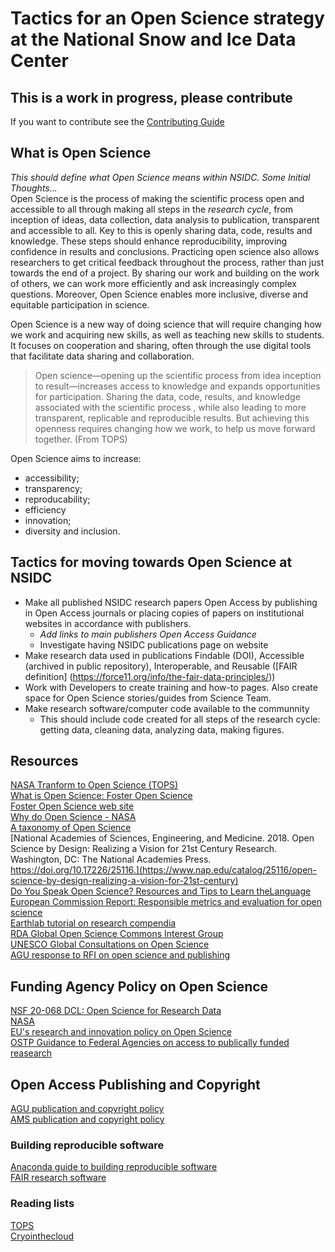 # Tactics for an Open Science strategy at the National Snow and Ice Data Center

## This is a work in progress, please contribute
If you want to contribute see the [Contributing Guide](contributing_guide.md)
## What is Open Science
_This should define what Open Science means within NSIDC.  Some Initial Thoughts..._  
Open Science is the process of making the scientific process open and accessible to all through making all steps in the _research cycle_, from inception of ideas, data collection, data analysis to publication, transparent and accessible to all.  Key to this is openly sharing data, code, results and knowledge.  These steps should enhance reproducibility, improving confidence in results and conclusions.  Practicing open science also allows researchers to get critical feedback throughout the process, rather than just towards the end of a project. By sharing our work and building on the work of others, we can work more efficiently and ask increasingly complex questions.  Moreover, Open Science enables more inclusive, diverse and equitable participation in science.

Open Science is a new way of doing science that will require changing how we work and acquiring new skills, as well as teaching new skills to students.  It focuses on cooperation and sharing, often through the use digital tools that facilitate data sharing and collaboration.  

>Open science—opening up the scientific process from idea inception to result—increases access to knowledge and expands opportunities for participation. Sharing the data, code, results, and knowledge associated with the scientific process , while also leading to more transparent, replicable and reproducible results. But achieving this openness requires changing how we work, to help us move forward together.
(From TOPS)

Open Science aims to increase:
- accessibility;
- transparency;
- reproducability;
- efficiency
- innovation;
- diversity and inclusion.

## Tactics for moving towards Open Science at NSIDC
- Make all published NSIDC research papers Open Access by publishing in Open Access journals or placing copies of papers on institutional websites in accordance with publishers.  
  - _Add links to main publishers Open Access Guidance_  
  - Investigate having NSIDC publications page on website
- Make research data used in publications Findable (DOI), Accessible (archived in public repository), Interoperable, and Reusable ([FAIR definition]
(https://force11.org/info/the-fair-data-principles/))  
- Work with Developers to create training and how-to pages.  Also create space for Open Science stories/guides from Science Team.
- Make research software/computer code available to the communnity
  - This should include code created for all steps of the research cycle: getting data, cleaning data, analyzing data, making figures.
  
## Resources
[NASA Tranform to Open Science (TOPS)](https://science.nasa.gov/open-science/transform-to-open-science)  
[What is Open Science: Foster Open Science](https://www.fosteropenscience.eu/content/what-open-science-introduction)  
[Foster Open Science web site](https://www.fosteropenscience.eu/)  
[Why do Open Science - NASA](https://science.nasa.gov/open-science/why-do-open-science)  
[A taxonomy of Open Science](https://figshare.com/articles/figure/Open_Science_Taxonomy/1508606/3)  
[National Academies of Sciences, Engineering, and Medicine. 2018. Open Science by Design: Realizing a Vision for 21st Century Research. Washington, DC: The National Academies Press. https://doi.org/10.17226/25116.](https://www.nap.edu/catalog/25116/open-science-by-design-realizing-a-vision-for-21st-century)  
[Do You Speak Open Science? Resources and Tips to Learn theLanguage](https://doi.org/10.7287/peerj.preprints.2689v1)  
[European Commission Report: Responsible metrics and evaluation for open science](https://openaccess.leidenuniv.nl/bitstream/handle/1887/58254/report.pdf)  
[Earthlab tutorial on research compendia](https://mbjoseph.github.io/intro-research-compendia/#1)  
[RDA Global Open Science Commons Interest Group](https://www.rd-alliance.org/groups/global-open-research-commons-ig)  
[UNESCO Global Consultations on Open Science](https://en.unesco.org/science-sustainable-future/open-science/consultation)  
[AGU response to RFI on open science and publishing](https://www.agu.org/-/media/Files/Share-and-Advocate-for-Science/Letters/2020-Letters/AGU_OSTP_RFI_Open_Access_Response_final.pdf)  

## Funding Agency Policy on Open Science
[NSF 20-068 DCL: Open Science for Research Data](https://www.nsf.gov/pubs/2020/nsf20068/nsf20068.jsp)  
[NASA](https://www.earthdata.nasa.gov/esds/open-science)  
[EU's research and innovation policy on Open Science](https://ec.europa.eu/research/openscience/)  
[OSTP Guidance to Federal Agencies on access to publically funded reasearch](https://www.whitehouse.gov/ostp/news-updates/2022/08/25/ostp-issues-guidance-to-make-federally-funded-research-freely-available-without-delay/)

## Open Access Publishing and Copyright
[AGU publication and copyright policy](https://www.agu.org/Publish-with-AGU/Publish/Author-Resources/Policies/Permission-policy)  
[AMS publication and copyright policy](https://www.ametsoc.org/ams/index.cfm/publications/ethical-guidelines-and-ams-policies/ams-copyright-policy/)  

### Building reproducible software
[Anaconda guide to building reproducible software](https://www.anaconda.com/blog/8-levels-of-reproducibility?utm_source=employee_advocacy&utm_medium=everyonesocial&utm_campaign=47705291-5dbc-48bb-be09-591561c39a30&es_id=86085a5408)  
[FAIR research software](https://www.rd-alliance.org/groups/fair-research-software-fair4rs-wg)  

### Reading lists
[TOPS](https://github.com/nasa/Transform-to-Open-Science/blob/main/Open_Science_Cookbook/reading_list.md)  
[Cryointhecloud](https://book.cryointhecloud.com/reference/open_science.html)  
